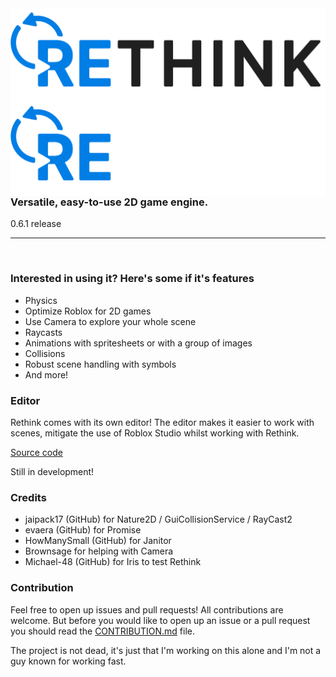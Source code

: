 <img align="left" height=150 src="./assets/full_dark.png#gh-light-mode-only">
<img align="left" height=150 src="./assets/full_light.png#gh-dark-mode-only">
<h3><strong>Versatile, easy-to-use 2D game engine</strong>.</h3>
0.6.1 release

<hr>
<br>

<h3>Interested in using it? Here's some if it's features</h3>

- Physics
- Optimize Roblox for 2D games
- Use Camera to explore your whole scene
- Raycasts
- Animations with spritesheets or with a group of images
- Collisions
- Robust scene handling with symbols
- And more!

<h3>Editor</h3>

Rethink comes with its own editor!
The editor makes it easier to work with scenes, mitigate the use of Roblox Studio whilst
working with Rethink.

[Source code](https://github.com/jammees/rethink-editor)

Still in development!

<h3>Credits</h3>

- jaipack17 (GitHub) for Nature2D / GuiCollisionService / RayCast2
- evaera (GitHub) for Promise
- HowManySmall (GitHub) for Janitor
- Brownsage for helping with Camera
- Michael-48 (GitHub) for Iris to test Rethink

<h3>Contribution</h3>

Feel free to open up issues and pull requests! All contributions are welcome.
But before you would like to open up an issue or a pull request you should read the [CONTRIBUTION.md](https://github.com/jammees/Rethink-Game-Engine-2D/blob/main/CONTRIBUTION.md) file.

The project is not dead, it's just that I'm working on this alone and I'm not a guy known for working fast.
